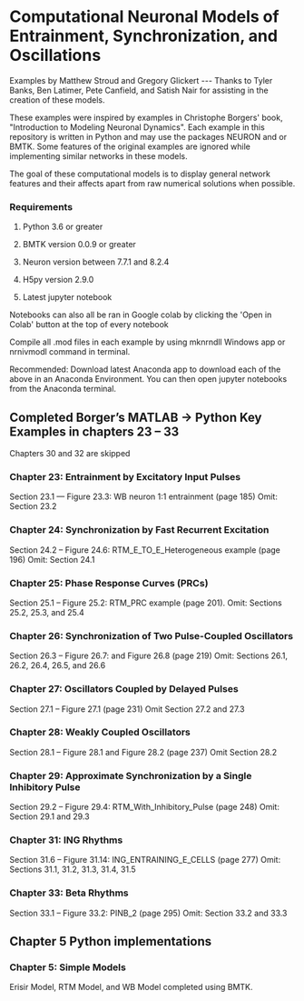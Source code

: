 # Computational Neuronal Models of Entrainment, Synchronization, and Oscillations

Examples by Matthew Stroud and Gregory Glickert ---
Thanks to Tyler Banks, Ben Latimer, Pete Canfield, and Satish Nair for assisting in the creation of these models.

These examples were inspired by examples in Christophe Borgers' book, "Introduction to Modeling Neuronal Dynamics".
Each example in this repository is written in Python and may use the packages NEURON and or BMTK. 
Some features of the original examples are ignored while implementing similar networks in these models.

The goal of these computational models is to display general network features and their affects apart from raw numerical solutions when possible. 

### Requirements
 1) Python 3.6 or greater
 
 2) BMTK version 0.0.9 or greater
 
 3) Neuron version between 7.7.1 and 8.2.4

 4) H5py version 2.9.0 
 
 5) Latest jupyter notebook
 
Notebooks can also all be ran in Google colab by clicking the 'Open in Colab' button at the top of every notebook

 Compile all .mod files in each example by using mknrndll Windows app or nrnivmodl command in terminal.

Recommended: Download latest Anaconda app to download each of the above in an Anaconda Environment. You can then open jupyter notebooks from the Anaconda terminal.



## Completed Borger’s MATLAB -> Python Key Examples in chapters 23 – 33
Chapters 30 and 32 are skipped

### Chapter 23: Entrainment by Excitatory Input Pulses

Section 23.1 — Figure 23.3: WB neuron 1:1 entrainment (page 185)
Omit:  Section 23.2

### Chapter 24: Synchronization by Fast Recurrent Excitation

Section 24.2 – Figure 24.6: RTM_E_TO_E_Heterogeneous example (page 196)
Omit: Section 24.1

### Chapter 25: Phase Response Curves (PRCs)

Section 25.1 – Figure 25.2: RTM_PRC  example (page 201). 
Omit: Sections 25.2, 25.3, and 25.4

### Chapter 26: Synchronization of Two Pulse-Coupled Oscillators

Section 26.3 – Figure 26.7: and Figure 26.8 (page 219)
Omit:  Sections 26.1, 26.2, 26.4, 26.5, and 26.6

### Chapter 27: Oscillators Coupled by Delayed Pulses

Section 27.1 – Figure 27.1 (page 231)
Omit Section 27.2 and 27.3

### Chapter 28: Weakly Coupled Oscillators

Section 28.1 – Figure 28.1 and Figure 28.2 (page 237)
Omit Section 28.2

### Chapter 29: Approximate Synchronization by a Single Inhibitory Pulse

Section 29.2 – Figure 29.4: RTM_With_Inhibitory_Pulse (page 248)
Omit: Section 29.1 and 29.3

### Chapter 31: ING Rhythms

Section 31.6 – Figure 31.14: ING_ENTRAINING_E_CELLS (page 277)
Omit: Sections 31.1, 31.2, 31.3, 31.4, 31.5

### Chapter 33: Beta Rhythms

Section 33.1 – Figure 33.2: PINB_2 (page 295)
Omit: Section 33.2 and 33.3

## Chapter 5 Python implementations

### Chapter 5: Simple Models
Erisir Model, RTM Model, and WB Model completed using BMTK.

